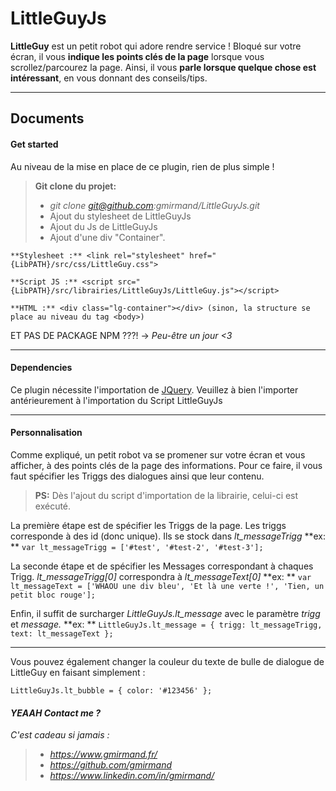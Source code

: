 LittleGuyJs
===================

**LittleGuy** est un petit robot qui adore rendre service ! Bloqué sur votre écran, il vous **indique les points clés de la page** lorsque vous scrollez/parcourez la page.
Ainsi, il vous **parle lorsque quelque chose est intéressant**, en vous donnant des conseils/tips.

----------


Documents
-------------

#### <i class="icon-file"></i>Get started
Au niveau de la mise en place de ce plugin, rien de plus simple ! 

> **Git clone du projet:**
> - *git clone git@github.com:gmirmand/LittleGuyJs.git*
> - Ajout du stylesheet de LittleGuyJs
> - Ajout du Js de LittleGuyJs
> - Ajout d'une div "Container".

    **Stylesheet :** <link rel="stylesheet" href="{LibPATH}/src/css/LittleGuy.css">
    
    **Script JS :** <script src="{LibPATH}/src/librairies/LittleGuyJs/LittleGuy.js"></script>
    
    **HTML :** <div class="lg-container"></div> (sinon, la structure se place au niveau du tag <body>)

ET PAS DE PACKAGE NPM ???! -> _Peu-être un jour <3_

----------


#### <i class="icon-folder-open"></i> Dependencies
Ce plugin nécessite l'importation de [JQuery](http://jquery.com/download/). Veuillez à bien l'importer antérieurement à l'importation du Script LittleGuyJs


----------


#### <i class="icon-pencil"></i> Personnalisation

Comme expliqué, un petit robot va se promener sur votre écran et vous afficher, à des points clés de la page des informations. Pour ce faire, il vous faut spécifier les Triggs des dialogues ainsi que leur contenu.
> **PS:** Dès l'ajout du script d'importation de la librairie, celui-ci est exécuté.

La première étape est de spécifier les Triggs de la page. Les triggs corresponde à des id (donc unique). Ils se stock dans *lt_messageTrigg*
**ex: **     `var lt_messageTrigg = ['#test', '#test-2', '#test-3'];`

La seconde étape et de spécifier les Messages correspondant à chaques Trigg. *lt_messageTrigg[0]* correspondra à *lt_messageText[0]*
**ex: ** `var lt_messageText = ['WHAOU une div bleu', 'Et là une verte !', 'Tien, un petit bloc rouge'];
`

Enfin, il suffit de surcharger *LittleGuyJs.lt_message* avec le paramètre *trigg* et *message.*
**ex: **
`LittleGuyJs.lt_message = {
    trigg: lt_messageTrigg,
    text: lt_messageText };`

----------
Vous pouvez également changer la couleur du texte de bulle de dialogue de LittleGuy en faisant simplement :

    LittleGuyJs.lt_bubble = { color: '#123456' };
#### <i class="icon-thumbs-up-alt"> YEAAH Contact me ?

C'est cadeau si jamais : 
 > - <i class="icon-link"> https://www.gmirmand.fr/
 > - <i class="icon-link"> https://github.com/gmirmand
 > - <i class="icon-link"> https://www.linkedin.com/in/gmirmand/

